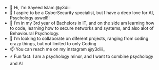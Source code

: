 - 👋 Hi, I’m Sayeed Islam @y3diii
- 👀 I aspire to be a CyberSecurity specialist, but I have a deep love for AI, Psychology aswell!!
- 🌱 I’m in my 3rd year of Bachelors in IT, and on the side am learning how to code, learning how to secure networks and systems, and also alot of Behavioural Psychology.
- 💞️ I’m looking to collaborate on diferent projects, ranging from coding crazy things, but not limited to only Coding
- 📫 You can reach me on my instagram @y3diii_
- ⚡ Fun fact: I am a psychology minor, and I want to combine psychology and AI

<!---
y3diii/y3diii is a ✨ special ✨ repository because its `README.md` (this file) appears on your GitHub profile.
You can click the Preview link to take a look at your changes.
--->
